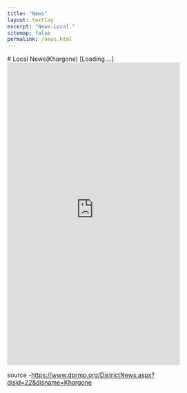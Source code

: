 ```yaml
---
title: "News"
layout: textlay
excerpt: "News-Local."
sitemap: false
permalink: /news.html
---
```

<meta property="og:title" content="Khargone District- Local News">
<meta property="og:description" content="Khargone District- Local News">

<meta property="og:image" content="https://village-mardana.github.io/images/slider7001400/pic1.jpg">
# Local News(Khargone)
[Loading....]

 <div id="newsfeed" class="" >
  <embed src="https://www.dprmp.org/DistrictNews.aspx?disid=22&disname=Khargone" style="width:400px; height: 700px;">

</div>

source -https://www.dprmp.org/DistrictNews.aspx?disid=22&disname=Khargone
